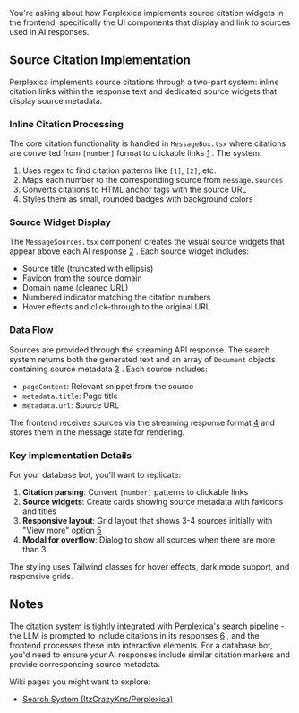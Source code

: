 You're asking about how Perplexica implements source citation widgets in the frontend, specifically the UI components that display and link to sources used in AI responses.

## Source Citation Implementation

Perplexica implements source citations through a two-part system: inline citation links within the response text and dedicated source widgets that display source metadata.

### Inline Citation Processing

The core citation functionality is handled in `MessageBox.tsx` where citations are converted from `[number]` format to clickable links [1](#0-0) . The system:

1. Uses regex to find citation patterns like `[1]`, `[2]`, etc.
2. Maps each number to the corresponding source from `message.sources`
3. Converts citations to HTML anchor tags with the source URL
4. Styles them as small, rounded badges with background colors

### Source Widget Display

The `MessageSources.tsx` component creates the visual source widgets that appear above each AI response [2](#0-1) . Each source widget includes:

- Source title (truncated with ellipsis)
- Favicon from the source domain
- Domain name (cleaned URL)
- Numbered indicator matching the citation numbers
- Hover effects and click-through to the original URL

### Data Flow

Sources are provided through the streaming API response. The search system returns both the generated text and an array of `Document` objects containing source metadata [3](#0-2) . Each source includes:

- `pageContent`: Relevant snippet from the source
- `metadata.title`: Page title
- `metadata.url`: Source URL

The frontend receives sources via the streaming response format [4](#0-3)  and stores them in the message state for rendering.

### Key Implementation Details

For your database bot, you'll want to replicate:

1. **Citation parsing**: Convert `[number]` patterns to clickable links
2. **Source widgets**: Create cards showing source metadata with favicons and titles
3. **Responsive layout**: Grid layout that shows 3-4 sources initially with "View more" option [5](#0-4) 
4. **Modal for overflow**: Dialog to show all sources when there are more than 3

The styling uses Tailwind classes for hover effects, dark mode support, and responsive grids.

## Notes

The citation system is tightly integrated with Perplexica's search pipeline - the LLM is prompted to include citations in its responses [6](#0-5) , and the frontend processes these into interactive elements. For a database bot, you'd need to ensure your AI responses include similar citation markers and provide corresponding source metadata.

Wiki pages you might want to explore:
- [Search System (ItzCrazyKns/Perplexica)](/wiki/ItzCrazyKns/Perplexica#4.1)
